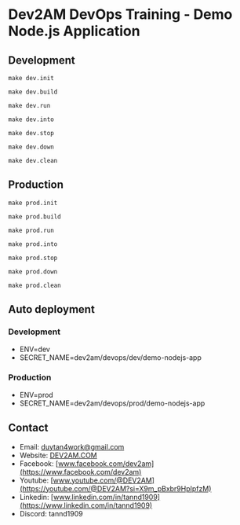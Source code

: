 # Dev2AM DevOps Training - Demo Node.js Application

## Development
```shell
make dev.init
```
```shell
make dev.build
```
```shell
make dev.run
```
```shell
make dev.into
```
```shell
make dev.stop
```
```shell
make dev.down
```
```shell
make dev.clean
```
## Production
```shell
make prod.init
```
```shell
make prod.build
```
```shell
make prod.run
```
```shell
make prod.into
```
```shell
make prod.stop
```
```shell
make prod.down
```
```shell
make prod.clean
```

## Auto deployment
### Development
- ENV=dev
- SECRET_NAME=dev2am/devops/dev/demo-nodejs-app
### Production
- ENV=prod
- SECRET_NAME=dev2am/devops/prod/demo-nodejs-app

## Contact
- Email: [duytan4work@gmail.com](mailto:duytan4work@gmail.com)
- Website: [DEV2AM.COM](https://dev2am.com)
- Facebook: [www.facebook.com/dev2am](https://www.facebook.com/dev2am)
- Youtube: [www.youtube.com/@DEV2AM](https://youtube.com/@DEV2AM?si=X9m_pBxbr9HpIpfzM)
- Linkedin: [www.linkedin.com/in/tannd1909](https://www.linkedin.com/in/tannd1909)
- Discord: tannd1909
